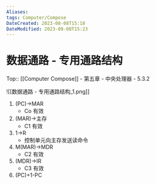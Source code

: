 ```yaml
---
Aliases: 
tags: Computer/Compose 
DateCreated: 2023-08-08T15:18
DateModified: 2023-08-08T15:23
---
```

# 数据通路 - 专用通路结构

Top:: [[Computer Compose]] - 第五章 - 中央处理器 - 5.3.2

![[数据通路 - 专用通路结构_1.png]]

1. (PC)→MAR
	- Co 有效
2. (MAR)→主存
	- C1 有效
3. 1→R
	- 控制单元向主存发送读命令
4. M(MAR)→MDR
	- C2 有效
5. (MDR)→IR
	- C3 有效
6. (PC)+1-PC
